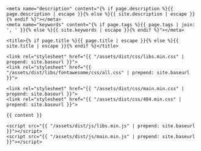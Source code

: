 <!doctype html>
<html lang="zh-CN">
  <head>
    <meta charset="utf-8">
    <meta name="viewport" content="width=device-width, initial-scale=1, shrink-to-fit=no">
    
    <meta name="description" content="{% if page.description %}{{ page.description | escape }}{% else %}{{ site.description | escape }}{% endif %}"></meta>
    <meta name="keywords" content="{% if page.tags %}{{ page.tags | join: ', ' }}{% else %}{{ site.keywords | escape }}{% endif %}"></meta>

    <title>{% if page.title %}{{ page.title | escape }}{% else %}{{ site.title | escape }}{% endif %}</title>

    <link rel="stylesheet" href="{{ "/assets/dist/css/libs.min.css" | prepend: site.baseurl }}">
    <link rel="stylesheet" href="{{ "/assets/dist/libs/fontawesome/css/all.css" | prepend: site.baseurl }}">

    <link rel="stylesheet" href="{{ "/assets/dist/css/main.min.css" | prepend: site.baseurl }}">
    <link rel="stylesheet" href="{{ "/assets/dist/css/404.min.css" | prepend: site.baseurl }}">
  </head>
  <body>
  
    {{ content }}

    <script src="{{ "/assets/dist/js/libs.min.js" | prepend: site.baseurl }}"></script>
    <script src="{{ "/assets/dist/js/main.min.js" | prepend: site.baseurl }}"></script>
  </body>
</html>
